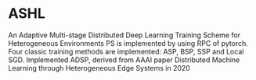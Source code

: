 # ASHL
An Adaptive Multi-stage Distributed Deep Learning Training Scheme for Heterogeneous Environments
PS is implemented by using RPC of pytorch.
Four classic training methods are implemented: ASP, BSP, SSP and Local SGD.
Implemented ADSP, derived from AAAI paper Distributed Machine Learning through Heterogeneous Edge Systems in 2020

